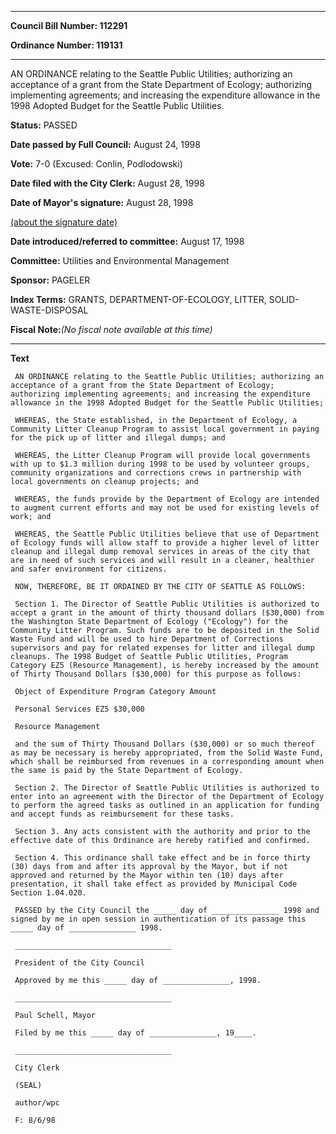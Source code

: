 

********

**Council Bill Number: 112291**
   
**Ordinance Number: 119131**
********

 AN ORDINANCE relating to the Seattle Public Utilities; authorizing an acceptance of a grant from the State Department of Ecology; authorizing implementing agreements; and increasing the expenditure allowance in the 1998 Adopted Budget for the Seattle Public Utilities.

**Status:** PASSED
   
**Date passed by Full Council:** August 24, 1998
   
**Vote:** 7-0 (Excused: Conlin, Podlodowski)
   
**Date filed with the City Clerk:** August 28, 1998
   
**Date of Mayor's signature:** August 28, 1998
   
[(about the signature date)](/~public/approvaldate.htm)
   
   
   
**Date introduced/referred to committee:** August 17, 1998
   
**Committee:** Utilities and Environmental Management
   
**Sponsor:** PAGELER
   
   
**Index Terms:** GRANTS, DEPARTMENT-OF-ECOLOGY, LITTER, SOLID-WASTE-DISPOSAL

**Fiscal Note:**_(No fiscal note available at this time)_

********

**Text**
   
```
 AN ORDINANCE relating to the Seattle Public Utilities; authorizing an acceptance of a grant from the State Department of Ecology; authorizing implementing agreements; and increasing the expenditure allowance in the 1998 Adopted Budget for the Seattle Public Utilities;

 WHEREAS, the State established, in the Department of Ecology, a Community Litter Cleanup Program to assist local government in paying for the pick up of litter and illegal dumps; and

 WHEREAS, the Litter Cleanup Program will provide local governments with up to $1.3 million during 1998 to be used by volunteer groups, community organizations and corrections crews in partnership with local governments on cleanup projects; and

 WHEREAS, the funds provide by the Department of Ecology are intended to augment current efforts and may not be used for existing levels of work; and

 WHEREAS, the Seattle Public Utilities believe that use of Department of Ecology funds will allow staff to provide a higher level of litter cleanup and illegal dump removal services in areas of the city that are in need of such services and will result in a cleaner, healthier and safer environment for citizens.

 NOW, THEREFORE, BE IT ORDAINED BY THE CITY OF SEATTLE AS FOLLOWS:

 Section 1. The Director of Seattle Public Utilities is authorized to accept a grant in the amount of thirty thousand dollars ($30,000) from the Washington State Department of Ecology ("Ecology") for the Community Litter Program. Such funds are to be deposited in the Solid Waste Fund and will be used to hire Department of Corrections supervisors and pay for related expenses for litter and illegal dump cleanups. The 1998 Budget of Seattle Public Utilities, Program Category EZ5 (Resource Management), is hereby increased by the amount of Thirty Thousand Dollars ($30,000) for this purpose as follows:

 Object of Expenditure Program Category Amount

 Personal Services EZ5 $30,000

 Resource Management

 and the sum of Thirty Thousand Dollars ($30,000) or so much thereof as may be necessary is hereby appropriated, from the Solid Waste Fund, which shall be reimbursed from revenues in a corresponding amount when the same is paid by the State Department of Ecology.

 Section 2. The Director of Seattle Public Utilities is authorized to enter into an agreement with the Director of the Department of Ecology to perform the agreed tasks as outlined in an application for funding and accept funds as reimbursement for these tasks.

 Section 3. Any acts consistent with the authority and prior to the effective date of this Ordinance are hereby ratified and confirmed.

 Section 4. This ordinance shall take effect and be in force thirty (30) days from and after its approval by the Mayor, but if not approved and returned by the Mayor within ten (10) days after presentation, it shall take effect as provided by Municipal Code Section 1.04.020.

 PASSED by the City Council the _____ day of _______________ 1998 and signed by me in open session in authentication of its passage this _____ day of _______________ 1998.

 ___________________________________

 President of the City Council

 Approved by me this _____ day of _______________, 1998.

 ___________________________________

 Paul Schell, Mayor

 Filed by me this _____ day of _______________, 19____.

 ___________________________________

 City Clerk

 (SEAL)

 author/wpc

 F: 8/6/98

```
